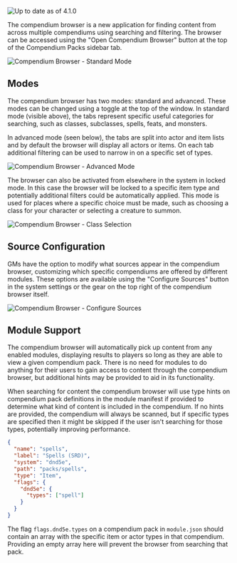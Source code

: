 ![Up to date as of 4.1.0](https://img.shields.io/static/v1?label=dnd5e&message=4.1.0&color=informational)

The compendium browser is a new application for finding content from across multiple compendiums using searching and filtering. The browser can be accessed using the "Open Compendium Browser" button at the top of the Compendium Packs sidebar tab.

![Compendium Browser - Standard Mode](https://raw.githubusercontent.com/foundryvtt/dnd5e/publish-wiki/wiki/images/compendium-browser/standard-mode.jpg)

## Modes

The compendium browser has two modes: standard and advanced. These modes can be changed using a toggle at the top of the window. In standard mode (visible above), the tabs represent specific useful categories for searching, such as classes, subclasses, spells, feats, and monsters.

In advanced mode (seen below), the tabs are split into actor and item lists and by default the browser will display all actors or items. On each tab additional filtering can be used to narrow in on a specific set of types.

![Compendium Browser - Advanced Mode](https://raw.githubusercontent.com/foundryvtt/dnd5e/publish-wiki/wiki/images/compendium-browser/advanced-mode.jpg)

The browser can also be activated from elsewhere in the system in locked mode. In this case the browser will be locked to a specific item type and potentially additional filters could be automatically applied. This mode is used for places where a specific choice must be made, such as choosing a class for your character or selecting a creature to summon.

![Compendium Browser - Class Selection](https://raw.githubusercontent.com/foundryvtt/dnd5e/publish-wiki/wiki/images/compendium-browser/class-selection.jpg)

## Source Configuration

GMs have the option to modify what sources appear in the compendium browser, customizing which specific compendiums are offered by different modules. These options are available using the "Configure Sources" button in the system settings or the gear on the top right of the compendium browser itself.

![Compendium Browser - Configure Sources](https://raw.githubusercontent.com/foundryvtt/dnd5e/publish-wiki/wiki/images/compendium-browser/configure-sources.jpg)

## Module Support

The compendium browser will automatically pick up content from any enabled modules, displaying results to players so long as they are able to view a given compendium pack. There is no need for modules to do anything for their users to gain access to content through the compendium browser, but additional hints may be provided to aid in its functionality.

When searching for content the compendium browser will use type hints on compendium pack definitions in the module manifest if provided to determine what kind of content is included in the compendium. If no hints are provided, the compendium will always be scanned, but if specific types are specified then it might be skipped if the user isn't searching for those types, potentially improving performance.

```json
{
  "name": "spells",
  "label": "Spells (SRD)",
  "system": "dnd5e",
  "path": "packs/spells",
  "type": "Item",
  "flags": {
    "dnd5e": {
      "types": ["spell"]
    }
  }
}
```

The flag `flags.dnd5e.types` on a compendium pack in `module.json` should contain an array with the specific item or actor types in that compendium. Providing an empty array here will prevent the browser from searching that pack.

